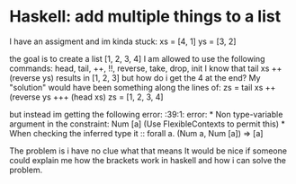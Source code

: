 
# Haskell: add multiple things to a list

I have an assigment and im kinda stuck:
xs = [4, 1]
ys = [3, 2]

the goal is to create a list [1, 2, 3, 4]
I am allowed to use the following commands:
head, tail, ++, !!, reverse, take, drop, init
I know that tail xs ++ (reverse ys) results in [1, 2, 3]
but how do i get the 4 at the end?
My "solution" would have been something along the lines of:
zs = tail xs ++ (reverse ys +++ (head xs)
zs = [1, 2, 3, 4]

but instead im getting the following error:
<interactive>:39:1: error:
    * Non type-variable argument in the constraint: Num [a]
      (Use FlexibleContexts to permit this)
    * When checking the inferred type
        it :: forall a. (Num a, Num [a]) => [a]

The problem is i have no clue what that means
It would be nice if someone could explain me how the brackets work in haskell and how i can solve the problem.

        